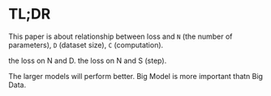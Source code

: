 # TL;DR
This paper is about relationship between loss and `N` (the number of parameters), `D` (dataset size), `C` (computation). 

the loss on N and D. 
the loss on N and S (step). 

The larger models will perform better. Big Model is more important thatn Big Data. 



